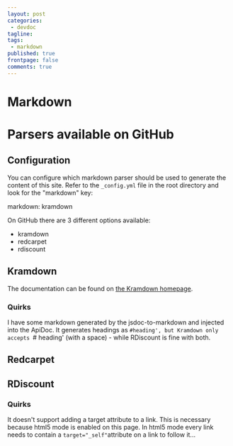 ```yaml
---
layout: post
categories:
 - devdoc
tagline:
tags:
 - markdown
published: true
frontpage: false
comments: true
---
```

# Markdown

# Parsers available on GitHub

## Configuration
You can configure which markdown parser should be used to generate the content of this site. Refer to the `_config.yml` file in the root directory and look for the "markdown" key:

markdown: kramdown

On GitHub there are 3 different options available:
- kramdown
- redcarpet
- rdiscount

## Kramdown
The documentation can be found on [the Kramdown homepage](http://kramdown.gettalong.org/). 

### Quirks
I have some markdown generated by the jsdoc-to-markdown and injected into the ApiDoc. It generates headings as `#heading', but Kramdown only accepts `# heading' (with a space) - while RDiscount is fine with both.

## Redcarpet

## RDiscount

### Quirks
It doesn't support adding a target attribute to a link. This is necessary because html5 mode is enabled on this page. In html5 mode every link needs to contain a `target="_self"`attribute on a link to follow it...